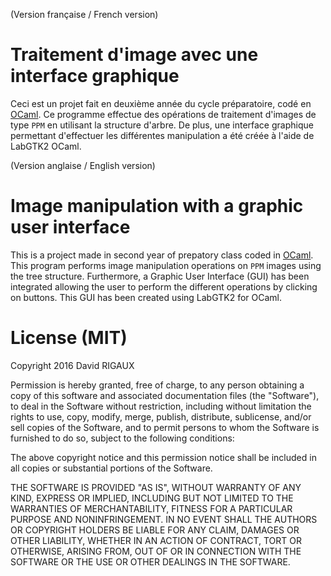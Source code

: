 (Version française / French version)

# Traitement d'image avec une interface graphique
Ceci est un projet fait en deuxième année du cycle préparatoire, codé en [OCaml](https://ocaml.org/). Ce programme effectue des opérations de traitement d'images de type `PPM` en utilisant la structure d'arbre. De plus, une interface graphique permettant d'effectuer les différentes manipulation a été créée à l'aide de LabGTK2 OCaml.

(Version anglaise / English version)

# Image manipulation with a graphic user interface
This is a project made in second year of prepatory class coded in [OCaml](https://ocaml.org/). This program performs image manipulation operations on `PPM` images using the tree structure. Furthermore, a Graphic User Interface (GUI) has been integrated allowing the user to perform the different operations by clicking on buttons. This GUI has been created using LabGTK2 for OCaml.

# License (MIT)
Copyright 2016 David RIGAUX

Permission is hereby granted, free of charge, to any person obtaining a copy of this software and associated documentation files (the "Software"), to deal in the Software without restriction, including without limitation the rights to use, copy, modify, merge, publish, distribute, sublicense, and/or sell copies of the Software, and to permit persons to whom the Software is furnished to do so, subject to the following conditions:

The above copyright notice and this permission notice shall be included in all copies or substantial portions of the Software.

THE SOFTWARE IS PROVIDED "AS IS", WITHOUT WARRANTY OF ANY KIND, EXPRESS OR IMPLIED, INCLUDING BUT NOT LIMITED TO THE WARRANTIES OF MERCHANTABILITY, FITNESS FOR A PARTICULAR PURPOSE AND NONINFRINGEMENT. IN NO EVENT SHALL THE AUTHORS OR COPYRIGHT HOLDERS BE LIABLE FOR ANY CLAIM, DAMAGES OR OTHER LIABILITY, WHETHER IN AN ACTION OF CONTRACT, TORT OR OTHERWISE, ARISING FROM, OUT OF OR IN CONNECTION WITH THE SOFTWARE OR THE USE OR OTHER DEALINGS IN THE SOFTWARE.

